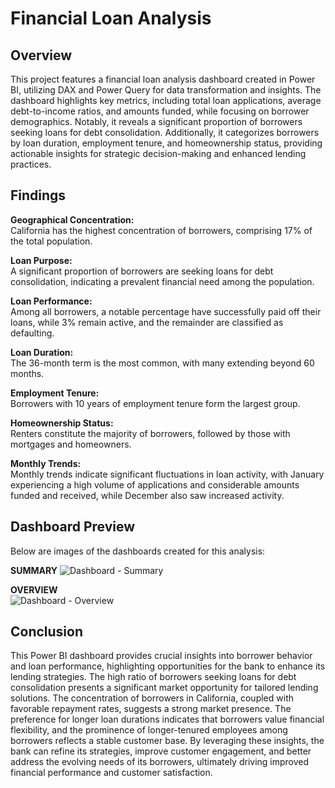# Financial Loan Analysis

## Overview
This project features a financial loan analysis dashboard created in Power BI, utilizing DAX and Power Query for data transformation and insights. The dashboard highlights key metrics, including total loan applications, average debt-to-income ratios, and amounts funded, while focusing on borrower demographics. Notably, it reveals a significant proportion of borrowers seeking loans for debt consolidation. Additionally, it categorizes borrowers by loan duration, employment tenure, and homeownership status, providing actionable insights for strategic decision-making and enhanced lending practices.

## Findings

**Geographical Concentration:**  
California has the highest concentration of borrowers, comprising 17% of the total population.

**Loan Purpose:**  
A significant proportion of borrowers are seeking loans for debt consolidation, indicating a prevalent financial need among the population.

**Loan Performance:**  
Among all borrowers, a notable percentage have successfully paid off their loans, while 3% remain active, and the remainder are classified as defaulting.

**Loan Duration:**  
The 36-month term is the most common, with many extending beyond 60 months.

**Employment Tenure:**  
Borrowers with 10 years of employment tenure form the largest group.

**Homeownership Status:**  
Renters constitute the majority of borrowers, followed by those with mortgages and homeowners.

**Monthly Trends:**  
Monthly trends indicate significant fluctuations in loan activity, with January experiencing a high volume of applications and considerable amounts funded and received, while December also saw increased activity.

## Dashboard Preview
Below are images of the dashboards created for this analysis:

**SUMMARY** 
![Dashboard - Summary](https://github.com/user-attachments/assets/dfe08490-cf56-453f-8b21-748e2a3a5a9c)


**OVERVIEW**  
![Dashboard - Overview](https://github.com/user-attachments/assets/98dc7264-8074-4f60-95e1-a58507bc4eae)


## Conclusion
This Power BI dashboard provides crucial insights into borrower behavior and loan performance, highlighting opportunities for the bank to enhance its lending strategies. The high ratio of borrowers seeking loans for debt consolidation presents a significant market opportunity for tailored lending solutions. The concentration of borrowers in California, coupled with favorable repayment rates, suggests a strong market presence. The preference for longer loan durations indicates that borrowers value financial flexibility, and the prominence of longer-tenured employees among borrowers reflects a stable customer base. By leveraging these insights, the bank can refine its strategies, improve customer engagement, and better address the evolving needs of its borrowers, ultimately driving improved financial performance and customer satisfaction.
